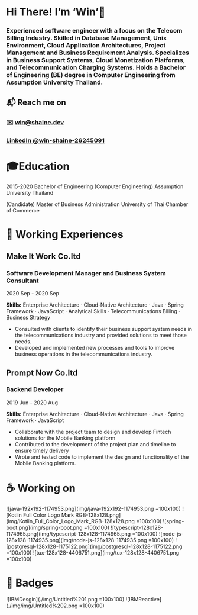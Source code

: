 # Hi There! I’m ‘Win’👋

### Experienced software engineer with a focus on the Telecom Billing Industry. Skilled in Database Management, Unix Environment, Cloud Application Architectures, Project Management and Business Requirement Analysis. Specializes in Business Support Systems, Cloud Monetization Platforms, and Telecommunication Charging Systems. Holds a Bachelor of Engineering (BE) degree in Computer Engineering from Assumption University Thailand.

## 📬 Reach me on

### ✉️ win@shaine.dev

### **[LinkedIn @win-shaine-26245091](https://www.linkedin.com/in/win-shaine-26245091/)**

# 🎓Education

2015-2020 Bachelor of Engineering (Computer Engineering)
Assumption University Thailand

(Candidate) Master of Business Administration
University of Thai Chamber of Commerce

# 💼 Working Experiences

## **Make It Work Co.ltd**

### **Software Development Manager and Business System Consultant**

2020 Sep - 2020 Sep

**Skills:**
 Enterprise Architecture · Cloud-Native Architecture · Java · Spring Framework · JavaScript · Analytical Skills · Telecommunications Billing · Business Strategy

- Consulted with clients to identify their business support system needs in the telecommunications industry and provided solutions to meet those needs.
- Developed and implemented new processes and tools to improve business operations in the telecommunications industry.

## **Prompt Now Co.ltd**

### **Backend Developer**

2019 Jun - 2020 Aug

**Skills:**
 Enterprise Architecture · Cloud-Native Architecture · Java · Spring Framework · JavaScript

- Collaborate with the project team to design and develop Fintech solutions for the Mobile Banking platform
- Contributed to the development of the project plan and timeline to ensure timely delivery
- Wrote and tested code to implement the design and functionality of the Mobile Banking platform.

# ☕ Working on
![java-192x192-1174953.png](img/java-192x192-1174953.png =100x100) ![Kotlin Full Color Logo Mark RGB-128x128.png](img/Kotlin_Full_Color_Logo_Mark_RGB-128x128.png =100x100) ![spring-boot.png](img/spring-boot.png =100x100) ![typescript-128x128-1174965.png](img/typescript-128x128-1174965.png =100x100) ![node-js-128x128-1174935.png](img/node-js-128x128-1174935.png =100x100) ![postgresql-128x128-1175122.png](img/postgresql-128x128-1175122.png =100x100) ![tux-128x128-4406751.png](img/tux-128x128-4406751.png =100x100)

# 📜 Badges

![IBMDesgin](./img/Untitled%201.png =100x100)  ![IBMReactive](./img/img/Untitled%202.png =100x100)
